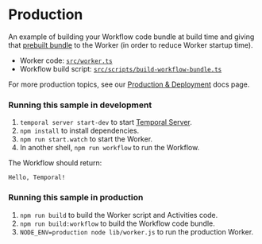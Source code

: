 # Production

An example of building your Workflow code bundle at build time and giving that [prebuilt bundle](https://docs.temporal.io/application-development/foundations?lang=typescript#register-types) to the Worker (in order to reduce Worker startup time).

- Worker code: [`src/worker.ts`](./src/worker.ts)
- Workflow build script: [`src/scripts/build-workflow-bundle.ts`](./src/scripts/build-workflow-bundle.ts)

For more production topics, see our [Production & Deployment](https://docs.temporal.io/server/production-deployment) docs page.

### Running this sample in development

1. `temporal server start-dev` to start [Temporal Server](https://github.com/temporalio/cli/#installation).
1. `npm install` to install dependencies.
1. `npm run start.watch` to start the Worker.
1. In another shell, `npm run workflow` to run the Workflow.

The Workflow should return:

```
Hello, Temporal!
```

### Running this sample in production

1. `npm run build` to build the Worker script and Activities code.
1. `npm run build:workflow` to build the Workflow code bundle.
1. `NODE_ENV=production node lib/worker.js` to run the production Worker.
